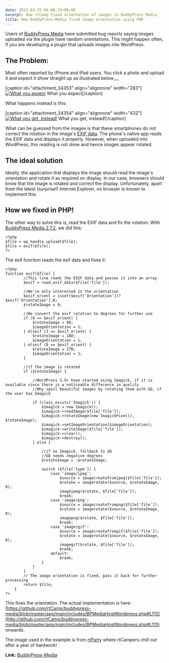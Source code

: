 ```yaml
---
date: 2013-03-25 06:08:33+00:00
excerpt: How rtCamp fixed orientation of images in BuddyPress Media
title: How BuddyPress-Media fixed image orientation using PHP
---
```


Users of [BuddyPress Media](http://wordpress.org/extend/plugins/buddypress-media/) have submitted bug reports saying images uploaded via the plugin have random orientations. This might happen often, if you are developing a plugin that uploads images into WordPress.


## The Problem:


Most often reported by iPhone and iPad users. You click a photo and upload it and expect it show straight up as illustrated below_._

[caption id="attachment_34353" align="alignnone" width="283"][![What you expect](https://rtcamp.com/wp-content/uploads/2013/03/whatuexpect-283x350.jpg)](https://rtcamp.com/wp-content/uploads/2013/03/whatuexpect.jpg) What you expect[/caption]

What happens instead is this:

[caption id="attachment_34354" align="alignnone" width="432"][![What you get, instead!](https://rtcamp.com/wp-content/uploads/2013/03/whatuget-432x350.jpg)](https://rtcamp.com/wp-content/uploads/2013/03/whatuget.jpg) What you get, instead![/caption]

What can be guessed from the images is that these smartphones do not correct the rotation in the image's [EXIF data](http://en.wikipedia.org/wiki/Exchangeable_image_file_format). The phone's native app reads the EXIF data and displays it properly. However, when uploaded into WordPress, this reading is not done and hence images appear rotated.


## The ideal solution


Ideally, the application that displays the image should read the image's orientation and rotate it as required on display. In our case, browsers should know that the image is rotated and correct the display. Unfortunately, apart from the latest (surprise!) Internet Explorer, no browser is known to implement this.


## How we fixed in PHP!


The other way to solve this is, read the EXIF data and fix the rotation. With [BuddyPress Media 2.7.2](http://wordpress.org/extend/plugins/buddypress-media/changelog/), we did this:

    
    <?php
    $file = wp_handle_upload($file);
    $file = exif($file);
    ?>


The exif function reads the exif data and fixes it:

    
    <?php
    function exif($file) {
            //This line reads the EXIF data and passes it into an array
            $exif = read_exif_data($file['file']);
    
            //We're only interested in the orientation
            $exif_orient = isset($exif['Orientation'])?$exif['Orientation']:0;
            $rotateImage = 0;
    
            //We convert the exif rotation to degrees for further use
            if (6 == $exif_orient) {
                $rotateImage = 90;
                $imageOrientation = 1;
            } elseif (3 == $exif_orient) {
                $rotateImage = 180;
                $imageOrientation = 1;
            } elseif (8 == $exif_orient) {
                $rotateImage = 270;
                $imageOrientation = 1;
            }
    
            //if the image is rotated
            if ($rotateImage) {
    
                //WordPress 3.5+ have started using Imagick, if it is available since there is a noticeable difference in quality
                //Why spoil beautiful images by rotating them with GD, if the user has Imagick
    
                if (class_exists('Imagick')) {
                    $imagick = new Imagick();
                    $imagick->readImage($file['file']);
                    $imagick->rotateImage(new ImagickPixel(), $rotateImage);
                    $imagick->setImageOrientation($imageOrientation);
                    $imagick->writeImage($file['file']);
                    $imagick->clear();
                    $imagick->destroy();
                } else {
    
                    //if no Imagick, fallback to GD
                    //GD needs negative degrees
                    $rotateImage = -$rotateImage;
    
                    switch ($file['type']) {
                        case 'image/jpeg':
                            $source = imagecreatefromjpeg($file['file']);
                            $rotate = imagerotate($source, $rotateImage, 0);
                            imagejpeg($rotate, $file['file']);
                            break;
                        case 'image/png':
                            $source = imagecreatefrompng($file['file']);
                            $rotate = imagerotate($source, $rotateImage, 0);
                            imagepng($rotate, $file['file']);
                            break;
                        case 'image/gif':
                            $source = imagecreatefromgif($file['file']);
                            $rotate = imagerotate($source, $rotateImage, 0);
                            imagegif($rotate, $file['file']);
                            break;
                        default:
                            break;
                    }
                }
            }
            // The image orientation is fixed, pass it back for further processing
            return $file;
        }
    ?>


This fixes the orientation. The actual implementation is here: [https://github.com/rtCamp/buddypress-media/blob/master/app/main/includes/BPMediaHostWordpress.php#L113](http://github.com/rtCamp/buddypress-media/blob/master/app/main/includes/BPMediaHostWordpress.php#L113) onwards.

The image used in the example is from [rtParty](https://rtcamp.com/events/rtcamp-4-years/) where rtCampers chill out after a year of hardwork!

**Link:** [BuddyPress-Media](https://rtcamp.com/rtmedia/)
